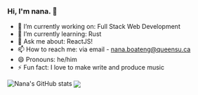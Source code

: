 ### Hi, I'm **nana**. 👋

- 🔭 I’m currently working on: Full Stack Web Development
- 🌱 I’m currently learning: Rust
- 💬 Ask me about: ReactJS!
- 📫 How to reach me: via email - nana.boateng@queensu.ca
- 😄 Pronouns: he/him
- ⚡ Fun fact: I love to make write and produce music

![Nana's GitHub stats](https://github-readme-stats.vercel.app/api?username=nana-boateng&show_icons=true&theme=github_dark)
<a href="https://github.com/anuraghazra/github-readme-stats">
  <img align="center" src="https://github-readme-stats.vercel.app/api/top-langs/?username=nana-boateng&layout=compact&theme=github_dark&langs_count=8&hide=Vim%20script,Emacs%20Lisp,CMake,Makefile,Yacc,Lex" >
</a>
